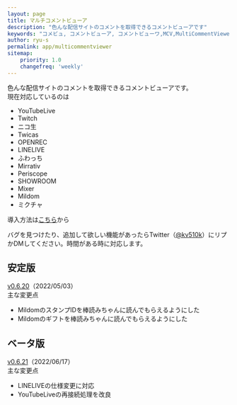 ```yaml
---
layout: page
title: マルチコメントビューア
description: "色んな配信サイトのコメントを取得できるコメントビューアです"
keywords: "コメビュ, コメントビューア, コメントビューワ,MCV,MultiCommentViewer"
author: ryu-s
permalink: app/multicommentviewer
sitemap:
    priority: 1.0
    changefreq: 'weekly'	
---
```


色んな配信サイトのコメントを取得できるコメントビューアです。  
現在対応しているのは
- YouTubeLive
- Twitch
- ニコ生
- Twicas
- OPENREC
- LINELIVE
- ふわっち
- Mirrativ
- Periscope
- SHOWROOM
- Mixer
- Mildom
- ミクチャ

導入方法は[こちら](https://github.com/CommentViewerCollection/MultiCommentViewer/wiki/%E5%B0%8E%E5%85%A5%E6%89%8B%E9%A0%86)から  
  
バグを見つけたり、追加して欲しい機能があったらTwitter（[@kv510k](https://twitter.com/kv510k)）にリプかDMしてください。時間がある時に対応します。  

## 安定版
[v0.6.20](https://int-main.net/app/MultiCommentViewer_v0.6.20_stable.zip)（2022/05/03）  
主な変更点
- MildomのスタンプIDを棒読みちゃんに読んでもらえるようにした
- Mildomのギフトを棒読みちゃんに読んでもらえるようにした

## ベータ版
[v0.6.21](https://int-main.net/app/MultiCommentViewer_v0.6.21_beta.zip)（2022/06/17）  
主な変更点
- LINELIVEの仕様変更に対応
- YouTubeLiveの再接続処理を改良
